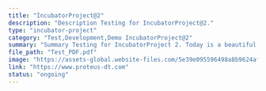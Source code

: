 ```yaml
---
title: "IncubatorProject@2"
description: "Description Testing for IncubatorProject@2."
type: "incubator-project"
category: "Test,Development,Demo IncubatorProject@2"
summary: "Summary Testing for IncubatorProject 2. Today is a beautiful day to work. Current location: Razer SEA HQ @One North. It is in the South of Singapore"
file_path: "Test_PDF.pdf"
image: "https://assets-global.website-files.com/5e39e095596498a8b9624af1/5ffca6e3e0d8ad9231cc2af6_Portfolio-course---final.png"
link: "https://www.proteus-dt.com"
status: "ongoing"
---
```

